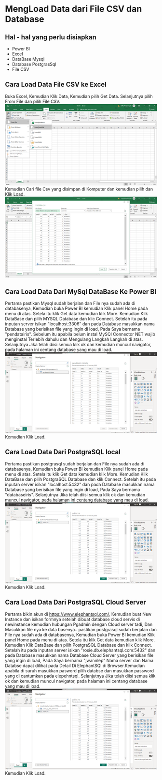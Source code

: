 # MengLoad Data dari File CSV dan Database

## Hal - hal yang perlu disiapkan ##

* Power BI
* Excel
* DataBase Mysql
* Database PostgrasSql
* File CSV



## Cara Load Data File CSV ke Excel

   Buka Excel, Kemudian Klik Data, Kemudian pilih Get Data. Selanjutnya pilih From File dan pilih File CSV.
   <img src="ss/csvtoexcel.png">
   Kemudian Cari file Csv yang disimpan di Komputer dan kemudian pilih dan Klik Load. 
   <img src="ss/excelloadcsv.png">

## Cara  Load Data Dari MySql DataBase Ke Power BI

   Pertama pastikan Mysql sudah berjalan dan File nya sudah ada di databasenya, Kemudian buka Power BI kemudian Klik panel Home pada menu di atas. Setela itu klik Get data kemudian klik More. Kemudian Klik DataBase dan pilih MYSQL Database dan klic Connect. Setelah itu pada inputan server isikan "localhost:3306" dan pada Database masukkan nama Database yang berisikan file yang ingin di load, Pada Saya bernama "pendatairis". Sebelum itu apabila belum instal MySQl Connector NET wajib menginstal Terlebih dahulu dan Mengulang Langkah Langkah di atas. Selanjutnya Jika telah diisi semua klik ok dan kemudian muncul navigator, pada halaman ini centang database yang mau di load.
<img src="ss/mysqltobi.png">
Kemudian Klik Load.

## Cara Load Data Dari PostgraSQL local

   Pertama pastikan postgrasql sudah berjalan dan File nya sudah ada di databasenya, Kemudian buka Power BI kemudian Klik panel Home pada menu di atas. Setela itu klik Get data kemudian klik More. Kemudian Klik DataBase dan pilih PostgraSQL Database dan klik Connect.  Setelah itu pada inputan server isikan "localhost:5432" dan pada Database masukkan nama Database yang berisikan file yang ingin di load, Pada Saya bernama "databaseiris". Selanjutnya Jika telah diisi semua klik ok dan kemudian muncul navigator, pada halaman ini centang database yang mau di load.
<img src="ss/posrgraslocal.png">
Kemudian Klik Load.

## Cara Load Data Dari PostgraSQL Cloud Server

   Pertama bikin akun di https://www.elephantsql.com/, Kemudian buat New Instance dan isikan formnya setelah dibuat database cloud servis di newinstance kemudian hubungan Pgadmin dengan Cloud server tadi, Dan Masukkan file nya ke data basenya..  pastikan postgrasql sudah berjalan dan File nya sudah ada di databasenya, Kemudian buka Power BI kemudian Klik panel Home pada menu di atas. Setela itu klik Get data kemudian klik More. Kemudian Klik DataBase dan pilih PostgraSQL Database dan klik Connect.  Setelah itu pada inputan server isikan "rosie.db.elephantsql.com:5432" dan pada Database masukkan nama Database Cloud Server yang berisikan file yang ingin di load, Pada Saya bernama "jwannlep" Nama server dan Nama Databse dapat dilihat pada Detail Di ElephantSQl di Browser.Kemudian apabila di suruh masukkan pasword pilih databse dan masukkan password yang di cantumkan pada elepehntsql. Selanjutnya Jika telah diisi semua klik ok dan kemudian muncul navigator, pada halaman ini centang database yang mau di load.
<img src="ss/posrgrascloud.png">
Kemudian Klik Load.



